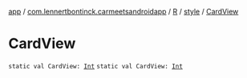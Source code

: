 [app](../../../index.md) / [com.lennertbontinck.carmeetsandroidapp](../../index.md) / [R](../index.md) / [style](index.md) / [CardView](./-card-view.md)

# CardView

`static val CardView: `[`Int`](https://kotlinlang.org/api/latest/jvm/stdlib/kotlin/-int/index.html)
`static val CardView: `[`Int`](https://kotlinlang.org/api/latest/jvm/stdlib/kotlin/-int/index.html)